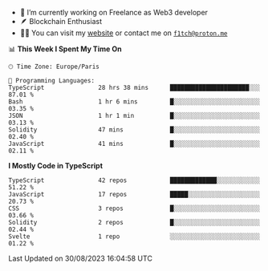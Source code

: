 - 🔭 I’m currently working on Freelance as Web3 developer
- 🪶 Blockchain Enthusiast
- 👨‍💻 You can visit my [website](https://f1tch.xyz) or contact me on [`f1tch@proton.me`](mailto:f1tch@proton.me)

<!--START_SECTION:waka-->
📊 **This Week I Spent My Time On** 

```text
🕑︎ Time Zone: Europe/Paris

💬 Programming Languages: 
TypeScript               28 hrs 38 mins      ██████████████████████░░░   87.01 % 
Bash                     1 hr 6 mins         █░░░░░░░░░░░░░░░░░░░░░░░░   03.35 % 
JSON                     1 hr 1 min          █░░░░░░░░░░░░░░░░░░░░░░░░   03.13 % 
Solidity                 47 mins             █░░░░░░░░░░░░░░░░░░░░░░░░   02.40 % 
JavaScript               41 mins             █░░░░░░░░░░░░░░░░░░░░░░░░   02.11 % 
```

**I Mostly Code in TypeScript** 

```text
TypeScript               42 repos            █████████████░░░░░░░░░░░░   51.22 % 
JavaScript               17 repos            █████░░░░░░░░░░░░░░░░░░░░   20.73 % 
CSS                      3 repos             █░░░░░░░░░░░░░░░░░░░░░░░░   03.66 % 
Solidity                 2 repos             █░░░░░░░░░░░░░░░░░░░░░░░░   02.44 % 
Svelte                   1 repo              ░░░░░░░░░░░░░░░░░░░░░░░░░   01.22 % 
```




 Last Updated on 30/08/2023 16:04:58 UTC
<!--END_SECTION:waka-->
